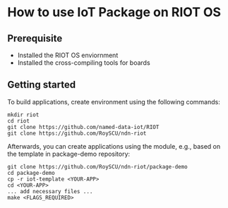 How to use IoT Package on RIOT OS
=======================================================================

Prerequisite
------------
* Installed the RIOT OS enviornment
* Installed the cross-compiling tools for boards

Getting started
------------
To build applications, create environment using the following commands:
```
mkdir riot
cd riot
git clone https://github.com/named-data-iot/RIOT
git clone https://github.com/RoySCU/ndn-riot
```

Afterwards, you can create applications using the module, e.g., based on the template in package-demo repository:
```
git clone https://github.com/RoySCU/ndn-riot/package-demo
cd package-demo
cp -r iot-template <YOUR-APP>
cd <YOUR-APP>
... add necessary files ...
make <FLAGS_REQUIRED>
```